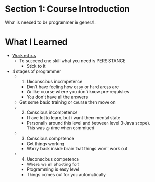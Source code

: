 # Section 1: Course Introduction

What is needed to be programmer in general.

# What I Learned
* [Work ethics](https://en.wikipedia.org/wiki/List_of_Java_keywords)
	* To succeed one skill what you need is PERSISTANCE  
		* Stick to it
* [4 stages of programmer](https://www.youtube.com/watch?v=VHAXJxcHA1k)
	* 1. Unconscious incompetence
		* Don't have feeling how easy or hard areas are
		* Or like course where you don't know pre-requisites
		* You don't have all the answers
	* Get some basic training or course then move on
	* 2. Conscious incompetence
		* I have lot to learn, but i want them mental state
		* Personally around this level and between level 3(Java scope). This was @ time when committed
	* 3. Conscious competence
		* Get things working
		* Worry back inside brain that things won't work out
	* 4. Unconscious competence 
		* Where we all shooting for!
		* Programming is easy level
		* Things comes out for you automatically


